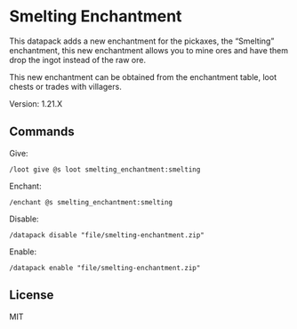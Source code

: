 # Smelting Enchantment

This datapack adds a new enchantment for the pickaxes, the “Smelting” enchantment, this new enchantment allows you to mine ores and have them drop the ingot instead of the raw ore.

This new enchantment can be obtained from the enchantment table, loot chests or trades with villagers.

Version: 1.21.X

## Commands

Give:

```mcfunction
/loot give @s loot smelting_enchantment:smelting
```

Enchant:

```mcfunction
/enchant @s smelting_enchantment:smelting
```

Disable:

```mcfunction
/datapack disable "file/smelting-enchantment.zip"
```

Enable:

```mcfunction
/datapack enable "file/smelting-enchantment.zip"
```

## License

MIT